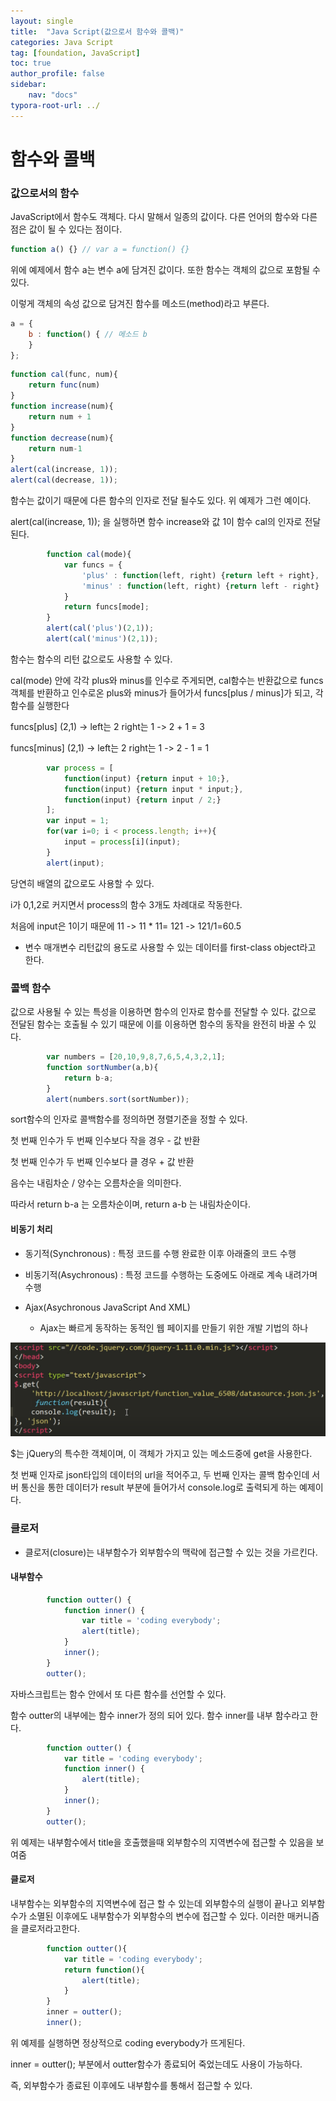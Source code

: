 ```yaml
---
layout: single
title:  "Java Script(값으로서 함수와 콜백)"
categories: Java Script
tag: [foundation, JavaScript]
toc: true
author_profile: false
sidebar:
    nav: "docs"
typora-root-url: ../
---
```


# 함수와 콜백

### 값으로서의 함수

JavaScript에서 함수도 객체다. 다시 말해서 일종의 값이다. 다른 언어의 함수와 다른 점은 값이 될 수 있다는 점이다.

```javascript
function a() {} // var a = function() {}
```

위에 예제에서 함수 a는 변수 a에 담겨진 값이다. 또한 함수는 객체의 값으로 포함될 수 있다.

이렇게 객체의 속성 값으로 담겨진 함수를 메소드(method)라고 부른다.

```javascript
a = {
    b : function() { // 메소드 b
    }
};
```

```javascript
function cal(func, num){
    return func(num)
}
function increase(num){
    return num + 1
}
function decrease(num){
    return num-1
}
alert(cal(increase, 1));
alert(cal(decrease, 1));
```

함수는 값이기 때문에 다른 함수의 인자로 전달 될수도 있다. 위 예제가 그런 예이다.

alert(cal(increase, 1)); 을 실행하면 함수 increase와 값 1이 함수 cal의 인자로 전달된다.

```javascript
        function cal(mode){
            var funcs = {
                'plus' : function(left, right) {return left + right},
                'minus' : function(left, right) {return left - right}
            }
            return funcs[mode];
        }
        alert(cal('plus')(2,1));
        alert(cal('minus')(2,1));
```

함수는 함수의 리턴 값으로도 사용할 수 있다.

cal(mode) 안에 각각 plus와 minus를 인수로 주게되면, cal함수는 반환값으로 funcs 객체를 반환하고 인수로온 plus와 minus가 들어가서 funcs[plus / minus]가 되고, 각 함수를 실행한다

funcs[plus] (2,1) -> left는 2 right는 1 -> 2 + 1 = 3

funcs[minus] (2,1) -> left는 2 right는 1 -> 2 - 1 = 1

```javascript
        var process = [
            function(input) {return input + 10;},
            function(input) {return input * input;},
            function(input) {return input / 2;}
        ];
        var input = 1;
        for(var i=0; i < process.length; i++){
            input = process[i](input);
        }
        alert(input);
```

당연히 배열의 값으로도 사용할 수 있다.

i가 0,1,2로 커지면서 process의 함수 3개도 차례대로 작동한다.

처음에 input은 1이기 때문에 11 -> 11 * 11= 121 -> 121/1=60.5

+ 변수 매개변수 리턴값의 용도로 사용할 수 있는 데이터를 first-class object라고 한다.

### 콜백 함수

값으로 사용될 수 있는 특성을 이용하면 함수의 인자로 함수를 전달할 수 있다. 값으로 전달된 함수는 호출될 수 있기 때문에 이를 이용하면 함수의 동작을 완전히 바꿀 수 있다.

```javascript
        var numbers = [20,10,9,8,7,6,5,4,3,2,1];
        function sortNumber(a,b){
            return b-a;
        }
        alert(numbers.sort(sortNumber));
```

sort함수의 인자로 콜백함수를 정의하면 졍렬기준을 정할 수 있다.

첫 번째 인수가 두 번째 인수보다 작을 경우 - 값 반환

첫 번째 인수가 두 번째 인수보다 클 경우 + 값 반환

음수는 내림차순 / 양수는 오름차순을 의미한다.

따라서 return b-a 는 오름차순이며, return a-b 는 내림차순이다.

#### 비동기 처리

+ 동기적(Synchronous) : 특정 코드를 수행 완료한 이후 아래줄의 코드 수행
+ 비동기적(Asychronous) : 특정 코드를 수행하는 도중에도 아래로 계속 내려가며 수행

+ Ajax(Asychronous JavaScript And XML)
  + Ajax는 빠르게 동작하는 동적인 웹 페이지를 만들기 위한 개발 기법의 하나

![image-20220127001141738](/images/2022-01-24-JavaScript7/image-20220127001141738.png)

$는 jQuery의 특수한 객체이며, 이 객체가 가지고 있는 메소드중에 get을 사용한다.

첫 번째 인자로 json타입의 데이터의 url을 적어주고, 두 번째 인자는 콜백 함수인데 서버 통신을 통한 데이터가 result 부분에 들어가서 console.log로 출력되게 하는 예제이다.

### 클로저

+ 클로저(closure)는 내부함수가 외부함수의 맥락에 접근할 수 있는 것을 가르킨다. 

#### 내부함수

```javascript
        function outter() {
            function inner() {
                var title = 'coding everybody';
                alert(title);
            }
            inner();
        }
        outter();
```

자바스크립트는 함수 안에서 또 다른 함수를 선언할 수 있다.

함수 outter의 내부에는 함수 inner가 정의 되어 있다. 함수 inner를 내부 함수라고 한다.

```javascript
        function outter() {
            var title = 'coding everybody';
            function inner() {
                alert(title);
            }
            inner();
        }
        outter();
```

위 예제는 내부함수에서 title을 호출했을때 외부함수의 지역변수에 접근할 수 있음을 보여줌

#### 클로저

내부함수는 외부함수의 지역변수에 접근 할 수 있는데 외부함수의 실행이 끝나고 외부함수가 소멸된 이후에도 내부함수가 외부함수의 변수에 접근할 수 있다. 이러한 매커니즘을 클로저라고한다.

```javascript
        function outter(){
            var title = 'coding everybody';
            return function(){
                alert(title);
            }
        }
        inner = outter();
        inner();
```

위 예제를 실행하면 정상적으로 coding everybody가 뜨게된다.

inner = outter(); 부분에서 outter함수가 종료되어 죽었는데도 사용이 가능하다.

즉, 외부함수가 종료된 이후에도 내부함수를 통해서 접근할 수 있다.
